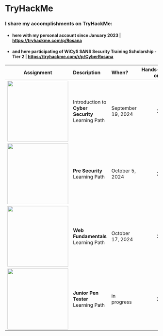 # TryHackMe


### I share my accomplishments on TryHackMe:

- #### here with my personal account since January 2023 |  https://tryhackme.com/p/Rosana
- #### and here participating of WiCyS SANS Security Training Scholarship - Tier 2 | https://tryhackme.com/r/p/CyberRosana



| Assignment                                  | Description                | When?     | Hands-on |
| :-----------------------------------------: | :------------------------- | :-------- | --------: | 
| <img src="https://tryhackme-certificates.s3-eu-west-1.amazonaws.com/THM-FBOHY0UAVD.png" width="200"/> | Introduction to<br>**Cyber Security** Learning Path | September 19, 2024 | 3 | 
| <img src="https://tryhackme-certificates.s3-eu-west-1.amazonaws.com/THM-1GBA9ROYFI.png" width="200"/> | **Pre Security** Learning Path | October 5, 2024 | 2 | 
|  <img src="https://tryhackme-certificates.s3-eu-west-1.amazonaws.com/THM-SLADXNEMGJ.png" width="200"/> | **Web Fundamentals** Learning Path | October 17, 2024 | 2 | 
|  <img src="" width="200"/> | **Junior Pen Tester** Learning Path | in progress | 2 | 
